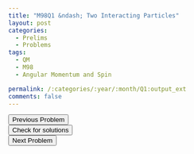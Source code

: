 ```yaml
---
title: "M98Q1 &ndash; Two Interacting Particles"
layout: post
categories:
  - Prelims
  - Problems
tags:
  - QM
  - M98
  - Angular Momentum and Spin

permalink: /:categories/:year/:month/Q1:output_ext
comments: false
---
```

<object data="1998M1Q.pdf" type="application/pdf" width="100%" height="500"></object>

<div class='navbar'>
	<div float='left'><button onclick="window.location='E3.html'" >Previous Problem</button></div>
	<div float='center'><button onclick="window.location='https://princetonprelim.com/prelim/1/'">Check for solutions</button></div>
	<div float='right'><button onclick="window.location='Q2.html'" > Next Problem</button></div>
</div>
